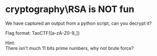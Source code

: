 # cryptography\RSA is NOT fun

We have captured an output from a python script, can you decrypt it?

Flag format: TaoCTF{[a-zA-Z0-9_]}

Hint:\
There isn't much 11 bits prime numbers, why not brute force?